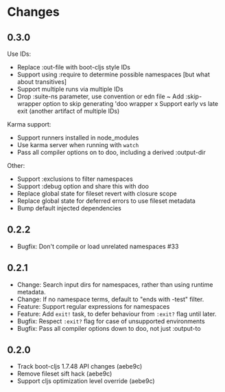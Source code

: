 # Changes

## 0.3.0

Use IDs:

- Replace :out-file with boot-cljs style IDs
- Support using :require to determine possible namespaces [but what about transitives]
- Support multiple runs via multiple IDs
- Drop :suite-ns parameter, use convention or edn file
~ Add :skip-wrapper option to skip generating 'doo wrapper
x Support early vs late exit (another artifact of multiple IDs)

Karma support:

- Support runners installed in node_modules
- Use karma server when running with `watch`
- Pass all compiler options on to doo, including a derived :output-dir

Other:

- Support :exclusions to filter namespaces
- Support :debug option and share this with doo
- Replace global state for fileset revert with closure scope
- Replace global state for deferred errors to use fileset metadata
- Bump default injected dependencies

## 0.2.2

- Bugfix: Don't compile or load unrelated namespaces #33

## 0.2.1

- Change: Search input dirs for namespaces, rather than using runtime metadata.
- Change: If no namespace terms, default to "ends with -test" filter.
- Feature: Support regular expressions for namespaces
- Feature: Add `exit!` task, to defer behaviour from `:exit?` flag until later.
- Bugfix: Respect `:exit?` flag for case of unsupported environments
- Bugfix: Pass all compiler options down to doo, not just :output-to

## 0.2.0

- Track boot-cljs 1.7.48 API changes (aebe9c)
- Remove fileset sift hack (aebe9c)
- Support cljs optimization level override (aebe9c)
